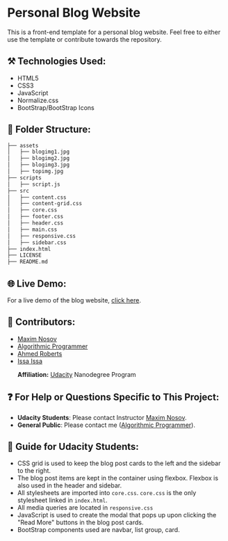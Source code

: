 # Personal Blog Website
This is a front-end template for a personal blog website. Feel free to either use the template or contribute towards the repository. 

## ⚒️ Technologies Used:
<ul>
<li>HTML5</li>
<li>CSS3</li>
<li>JavaScript</li>
<li>Normalize.css</li>
<li>BootStrap/BootStrap Icons</li>
</ul>

## :open_file_folder: Folder Structure:

```bash  
├── assets
│   ├── blogimg1.jpg   
│   ├── blogimg2.jpg 
│   ├── blogimg3.jpg
│   ├── topimg.jpg
├── scripts
│   ├── script.js  
├── src
│   ├── content.css
│   ├── content-grid.css
│   ├── core.css
│   ├── footer.css
│   ├── header.css
│   ├── main.css
│   ├── responsive.css
│   ├── sidebar.css
├── index.html          
├── LICENSE
├── README.md
```

## 🌐 Live Demo:
For a live demo of the blog website, <a href="https://algorithmicprogrammer.github.io/personal-blog-website/">click here</a>.

## 👥 Contributors:
<ul>
<li><a href="https://github.com/mnosov622">Maxim Nosov</a></li>
<li><a href="https://github.com/algorithmicprogrammer">Algorithmic Programmer</a></li>
<li><a href="https://github.com/ahmedroberts">Ahmed Roberts</a></li>
<li><a href="https://github.com/isissa01">Issa Issa</a></li>

<b>Affiliation:</b> <a href="https://www.udacity.com/">Udacity</a> Nanodegree Program
</ul>

## ❓ For Help or Questions Specific to This Project:
<ul>
<li><b>Udacity Students</b>: Please contact Instructor <a href="https://github.com/mnosov622">Maxim Nosov</a>. </li>
<li><b>General Public</b>: Please contact me (<a href="https://github.com/algorithmicprogrammer">Algorithmic Programmer</a>).</li>
</ul>

## 📖 Guide for Udacity Students:
<ul>
<li>CSS grid is used to keep the blog post cards to the left and the sidebar to the right.</li>
<li>The blog post items are kept in the container using flexbox. Flexbox is also used in the header and sidebar.</li>
<li>All stylesheets are imported into <code>core.css</code>. <code>core.css</code> is the only stylesheet linked in <code>index.html</code>.</li>
<li>All media queries are located in <code>responsive.css</code></li>
<li>JavaScript is used to create the modal that pops up upon clicking the "Read More" buttons in the blog post cards.</li>
<li>BootStrap components used are navbar, list group, card.</li>
</ul>
